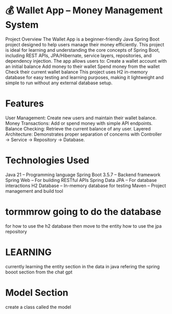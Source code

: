 # 💰 Wallet App – Money Management System

Project Overview
The Wallet App is a beginner-friendly Java Spring Boot project designed to help users manage their money efficiently. This project is ideal for learning and understanding the core concepts of Spring Boot, including REST APIs, JPA/Hibernate, service layers, repositories, and dependency injection.
The app allows users to:
Create a wallet account with an initial balance
Add money to their wallet
Spend money from the wallet
Check their current wallet balance
This project uses H2 in-memory database for easy testing and learning purposes, making it lightweight and simple to run without any external database setup.

# Features
User Management: Create new users and maintain their wallet balance.
Money Transactions: Add or spend money with simple API endpoints.
Balance Checking: Retrieve the current balance of any user.
Layered Architecture: Demonstrates proper separation of concerns with Controller → Service → Repository → Database.

# Technologies Used
Java 21 – Programming language
Spring Boot 3.5.7 – Backend framework
Spring Web – For building RESTful APIs
Spring Data JPA – For database interactions
H2 Database – In-memory database for testing
Maven – Project management and build tool


# tormmrow going to do the database
for how to use the h2 database
then move to the entity
how to use the jpa repository

# LEARNING
currently learning the entity section in the data
in java
refering the spring booot section from the chat gpt

# Model Section
create a class called the model 
